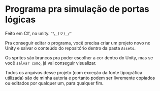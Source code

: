 # Programa pra simulação de portas lógicas

Feito em C#, no unity. `¯\_(ツ)_/¯`

Pra conseguir editar o programa, você precisa criar um projeto novo no Unity e salvar o conteúdo do repositório dentro da pasta `Assets`.

Os sprites são brancos pra poder escolher a cor dentro do Unity, mas se você `salvar como`, já vai conseguir visualizar.

Todos os arquivos desse projeto (com exceção da fonte tipográfica utilizada) são de minha autoria e portanto podem ser livremente copiados ou editados por qualquer um, para qualquer fim.